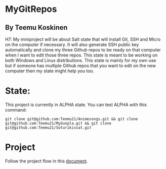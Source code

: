 # MyGitRepos

## By Teemu Koskinen

H7: My miniproject will be about Salt state that will install Git, SSH and Micro on the computer if necessary. It will also generate SSH public key automatically and clone my three Github repos to be ready on that computer when I want to edit those three repos. This state is meant to be working on both Windows and Linux distributions. This state is mainly for my own use but if someone has multiple Github repos that you want to edit on the new computer then my state might help you too. 

# State:

This project is currently in ALPHA state. You can test ALPHA with this command:

	git clone git@github.com:Teemu21/Animesongs.git && git clone git@github.com:Teemu21/MyGunpla.git && git clone git@github.com:Teemu21/Soturikissat.git 
 
# Project 

Follow the project flow in this [document](https://github.com/Teemu21/MyGitRepos/blob/main/Project.md).
	

